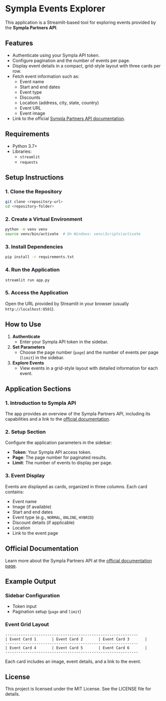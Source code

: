 # Sympla Events Explorer

This application is a Streamlit-based tool for exploring events provided by the **Sympla Partners API**.

## Features

- Authenticate using your Sympla API token.
- Configure pagination and the number of events per page.
- Display event details in a compact, grid-style layout with three cards per row.
- Fetch event information such as:
  - Event name
  - Start and end dates
  - Event type
  - Discounts
  - Location (address, city, state, country)
  - Event URL
  - Event image
- Link to the official [Sympla Partners API documentation](https://developers.sympla.com.br/api-doc/partners/).

## Requirements

- Python 3.7+
- Libraries:
  - `streamlit`
  - `requests`

## Setup Instructions

### 1. Clone the Repository

```bash
git clone <repository-url>
cd <repository-folder>
```

### 2. Create a Virtual Environment

```bash
python -m venv venv
source venv/bin/activate  # On Windows: venv\Scripts\activate
```

### 3. Install Dependencies

```bash
pip install -r requirements.txt
```

### 4. Run the Application

```bash
streamlit run app.py
```

### 5. Access the Application

Open the URL provided by Streamlit in your browser (usually `http://localhost:8501`).

## How to Use

1. **Authenticate**
   - Enter your Sympla API token in the sidebar.
2. **Set Parameters**
   - Choose the page number (`page`) and the number of events per page (`limit`) in the sidebar.
3. **Explore Events**
   - View events in a grid-style layout with detailed information for each event.

## Application Sections

### 1. **Introduction to Sympla API**
The app provides an overview of the Sympla Partners API, including its capabilities and a link to the [official documentation](https://developers.sympla.com.br/api-doc/partners/).

### 2. **Setup Section**
Configure the application parameters in the sidebar:
- **Token**: Your Sympla API access token.
- **Page**: The page number for paginated results.
- **Limit**: The number of events to display per page.

### 3. **Event Display**
Events are displayed as cards, organized in three columns. Each card contains:
- Event name
- Image (if available)
- Start and end dates
- Event type (e.g., `NORMAL`, `ONLINE`, `HYBRID`)
- Discount details (if applicable)
- Location
- Link to the event page

## Official Documentation

Learn more about the Sympla Partners API at the [official documentation page](https://developers.sympla.com.br/api-doc/partners/).

## Example Output

### Sidebar Configuration
- Token input
- Pagination setup (`page` and `limit`)

### Event Grid Layout
```
------------------------------------------------------------
| Event Card 1       | Event Card 2       | Event Card 3       |
------------------------------------------------------------
| Event Card 4       | Event Card 5       | Event Card 6       |
------------------------------------------------------------
```
Each card includes an image, event details, and a link to the event.

## License

This project is licensed under the MIT License. See the LICENSE file for details.
